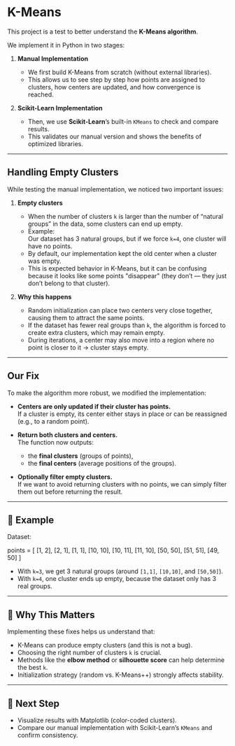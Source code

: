 # K-Means

This project is a test to better understand the **K-Means algorithm**.

We implement it in Python in two stages:

1. **Manual Implementation**  
   - We first build K-Means from scratch (without external libraries).  
   - This allows us to see step by step how points are assigned to clusters, how centers are updated, and how convergence is reached.

2. **Scikit-Learn Implementation**  
   - Then, we use **Scikit-Learn**’s built-in `KMeans` to check and compare results.  
   - This validates our manual version and shows the benefits of optimized libraries.

---

##  Handling Empty Clusters

While testing the manual implementation, we noticed two important issues:

1. **Empty clusters**  
   - When the number of clusters `k` is larger than the number of “natural groups” in the data, some clusters can end up empty.  
   - Example:  
     Our dataset has 3 natural groups, but if we force `k=4`, one cluster will have no points.  
   - By default, our implementation kept the old center when a cluster was empty.  
   - This is expected behavior in K-Means, but it can be confusing because it looks like some points "disappear" (they don’t — they just don’t belong to that cluster).

2. **Why this happens**  
   - Random initialization can place two centers very close together, causing them to attract the same points.  
   - If the dataset has fewer real groups than `k`, the algorithm is forced to create extra clusters, which may remain empty.  
   - During iterations, a center may also move into a region where no point is closer to it → cluster stays empty.

---

## Our Fix

To make the algorithm more robust, we modified the implementation:

- **Centers are only updated if their cluster has points.**  
  If a cluster is empty, its center either stays in place or can be reassigned (e.g., to a random point).  

- **Return both clusters and centers.**  
  The function now outputs:  
  - the **final clusters** (groups of points),  
  - the **final centers** (average positions of the groups).  

- **Optionally filter empty clusters.**  
  If we want to avoid returning clusters with no points, we can simply filter them out before returning the result.

---

## 📌 Example

Dataset:

points = [
[1, 2], [2, 1], [1, 1],
[10, 10], [10, 11], [11, 10],
[50, 50], [51, 51], [49, 50]
]

- With `k=3`, we get 3 natural groups (around `[1,1]`, `[10,10]`, and `[50,50]`).  
- With `k=4`, one cluster ends up empty, because the dataset only has 3 real groups.

---

## 🎯 Why This Matters

Implementing these fixes helps us understand that:

- K-Means can produce empty clusters (and this is not a bug).  
- Choosing the right number of clusters `k` is crucial.  
- Methods like the **elbow method** or **silhouette score** can help determine the best `k`.  
- Initialization strategy (random vs. K-Means++) strongly affects stability.

---

## 🚀 Next Step

- Visualize results with Matplotlib (color-coded clusters).  
- Compare our manual implementation with Scikit-Learn’s `KMeans` and confirm consistency.
